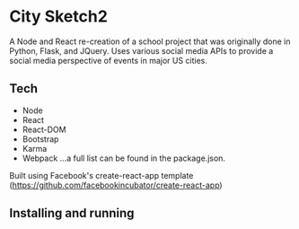 # City Sketch2

A Node and React re-creation of a school project that was originally done in Python, Flask, and JQuery.
Uses various social media APIs to provide a social media perspective of events in major US cities.

## Tech
* Node
* React
* React-DOM
* Bootstrap
* Karma
* Webpack
...a full list can be found in the package.json.

Built using Facebook's create-react-app template (https://github.com/facebookincubator/create-react-app)

## Installing and running 

